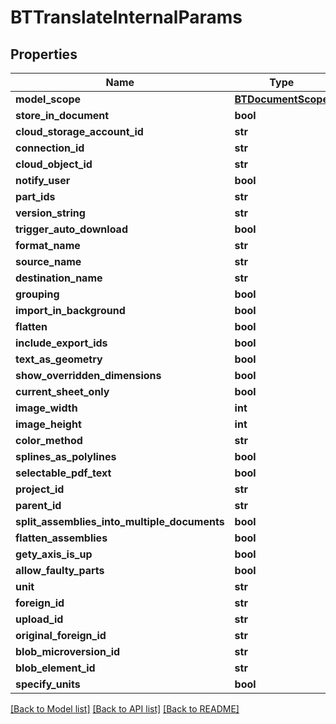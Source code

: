 # BTTranslateInternalParams

## Properties
Name | Type | Description | Notes
------------ | ------------- | ------------- | -------------
**model_scope** | [**BTDocumentScope**](BTDocumentScope.md) |  | [optional] 
**store_in_document** | **bool** |  | [optional] 
**cloud_storage_account_id** | **str** |  | [optional] 
**connection_id** | **str** |  | [optional] 
**cloud_object_id** | **str** |  | [optional] 
**notify_user** | **bool** |  | [optional] 
**part_ids** | **str** |  | [optional] 
**version_string** | **str** |  | [optional] 
**trigger_auto_download** | **bool** |  | [optional] 
**format_name** | **str** |  | [optional] 
**source_name** | **str** |  | [optional] 
**destination_name** | **str** |  | [optional] 
**grouping** | **bool** |  | [optional] 
**import_in_background** | **bool** |  | [optional] 
**flatten** | **bool** |  | [optional] 
**include_export_ids** | **bool** |  | [optional] 
**text_as_geometry** | **bool** |  | [optional] 
**show_overridden_dimensions** | **bool** |  | [optional] 
**current_sheet_only** | **bool** |  | [optional] 
**image_width** | **int** |  | [optional] 
**image_height** | **int** |  | [optional] 
**color_method** | **str** |  | [optional] 
**splines_as_polylines** | **bool** |  | [optional] 
**selectable_pdf_text** | **bool** |  | [optional] 
**project_id** | **str** |  | [optional] 
**parent_id** | **str** |  | [optional] 
**split_assemblies_into_multiple_documents** | **bool** |  | [optional] 
**flatten_assemblies** | **bool** |  | [optional] 
**gety_axis_is_up** | **bool** |  | [optional] 
**allow_faulty_parts** | **bool** |  | [optional] 
**unit** | **str** |  | [optional] 
**foreign_id** | **str** |  | [optional] 
**upload_id** | **str** |  | [optional] 
**original_foreign_id** | **str** |  | [optional] 
**blob_microversion_id** | **str** |  | [optional] 
**blob_element_id** | **str** |  | [optional] 
**specify_units** | **bool** |  | [optional] 

[[Back to Model list]](../README.md#documentation-for-models) [[Back to API list]](../README.md#documentation-for-api-endpoints) [[Back to README]](../README.md)


